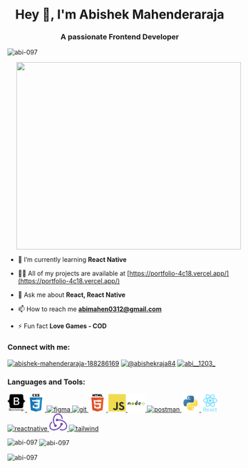 <h1 align="center">Hey 👋, I'm Abishek Mahenderaraja</h1>
<h3 align="center">A passionate Frontend Developer</h3>
<p align="left"> <img src="https://komarev.com/ghpvc/?username=abi-097&label=Profile%20views&color=0e75b6&style=flat" alt="abi-097" /> </p>
<img width="100%" height="420px" align="center" style="margin-left: 20px; margin-right: 20px;" src="https://camo.githubusercontent.com/c1dcb74cc1c1835b1d716f5051499a2814c683c806b15f04b0eba492863703e9/68747470733a2f2f63646e2e6472696262626c652e636f6d2f75736572732f3733303730332f73637265656e73686f74732f363538313234332f6176656e746f2e676966" />

- 🌱 I’m currently learning **React Native**

- 👨‍💻 All of my projects are available at [https://portfolio-4c18.vercel.app/](https://portfolio-4c18.vercel.app/)

- 💬 Ask me about **React, React Native**

- 📫 How to reach me **abimahen0312@gmail.com**

- ⚡ Fun fact **Love Games - COD**

<h3 align="left">Connect with me:</h3>
<p align="left">
<a href="https://linkedin.com/in/abishek-mahenderaraja-188286169" target="blank"><img align="center" src="https://raw.githubusercontent.com/rahuldkjain/github-profile-readme-generator/master/src/images/icons/Social/linked-in-alt.svg" alt="abishek-mahenderaraja-188286169" height="30" width="40" /></a>
<a href="https://www.hackerrank.com/@abishekraja84" target="blank"><img align="center" src="https://raw.githubusercontent.com/rahuldkjain/github-profile-readme-generator/master/src/images/icons/Social/hackerrank.svg" alt="@abishekraja84" height="30" width="40" /></a>
<a href="https://instagram.com/abi__1203_" target="blank"><img align="center" src="https://raw.githubusercontent.com/rahuldkjain/github-profile-readme-generator/master/src/images/icons/Social/instagram.svg" alt="abi__1203_" height="30" width="40" /></a>
</p>

<h3 align="left">Languages and Tools:</h3>
  <p align="left"> <a href="https://getbootstrap.com" target="_blank" rel="noreferrer"> <img src="https://raw.githubusercontent.com/devicons/devicon/master/icons/bootstrap/bootstrap-plain-wordmark.svg" alt="bootstrap" width="40" height="40"/> </a> <a href="https://www.w3schools.com/css/" target="_blank" rel="noreferrer"> <img src="https://raw.githubusercontent.com/devicons/devicon/master/icons/css3/css3-original-wordmark.svg" alt="css3" width="40" height="40"/> </a> <a href="https://www.figma.com/" target="_blank" rel="noreferrer"> <img src="https://www.vectorlogo.zone/logos/figma/figma-icon.svg" alt="figma" width="40" height="40"/> </a> <a href="https://git-scm.com/" target="_blank" rel="noreferrer"> <img src="https://www.vectorlogo.zone/logos/git-scm/git-scm-icon.svg" alt="git" width="40" height="40"/> </a> <a href="https://www.w3.org/html/" target="_blank" rel="noreferrer"> <img src="https://raw.githubusercontent.com/devicons/devicon/master/icons/html5/html5-original-wordmark.svg" alt="html5" width="40" height="40"/> </a> <a href="https://developer.mozilla.org/en-US/docs/Web/JavaScript" target="_blank" rel="noreferrer"> <img src="https://raw.githubusercontent.com/devicons/devicon/master/icons/javascript/javascript-original.svg" alt="javascript" width="40" height="40"/> </a> <a href="https://nodejs.org" target="_blank" rel="noreferrer"> <img src="https://raw.githubusercontent.com/devicons/devicon/master/icons/nodejs/nodejs-original-wordmark.svg" alt="nodejs" width="40" height="40"/> </a> <a href="https://postman.com" target="_blank" rel="noreferrer"> <img src="https://www.vectorlogo.zone/logos/getpostman/getpostman-icon.svg" alt="postman" width="40" height="40"/> </a> <a href="https://www.python.org" target="_blank" rel="noreferrer"> <img src="https://raw.githubusercontent.com/devicons/devicon/master/icons/python/python-original.svg" alt="python" width="40" height="40"/> </a> <a href="https://reactjs.org/" target="_blank" rel="noreferrer"> <img src="https://raw.githubusercontent.com/devicons/devicon/master/icons/react/react-original-wordmark.svg" alt="react" width="40" height="40"/> </a> <a href="https://reactnative.dev/" target="_blank" rel="noreferrer"> <img src="https://reactnative.dev/img/header_logo.svg" alt="reactnative" width="40" height="40"/> </a> <a href="https://redux.js.org" target="_blank" rel="noreferrer"> <img src="https://raw.githubusercontent.com/devicons/devicon/master/icons/redux/redux-original.svg" alt="redux" width="40" height="40"/> </a> <a href="https://tailwindcss.com/" target="_blank" rel="noreferrer"> <img src="https://www.vectorlogo.zone/logos/tailwindcss/tailwindcss-icon.svg" alt="tailwind" width="40" height="40"/> </a> </p>    

<p><img align="left" src="https://github-readme-stats.vercel.app/api/top-langs?username=abi-097&show_icons=true&locale=en&layout=compact" alt="abi-097" /></p>

<p>&nbsp;<img align="center" src="https://github-readme-stats.vercel.app/api?username=abi-097&show_icons=true&locale=en" alt="abi-097" /></p>

<p><img align="center" src="https://github-readme-streak-stats.herokuapp.com/?user=abi-097&" alt="abi-097" /></p>
